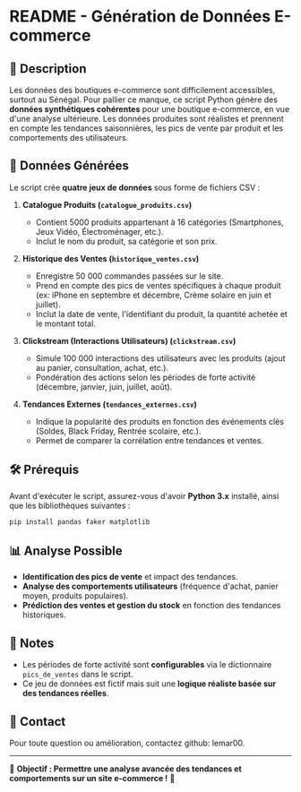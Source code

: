 # README - Génération de Données E-commerce

## 📌 Description

Les données des boutiques e-commerce sont difficilement accessibles, surtout au Sénégal. Pour pallier ce manque, ce script Python génère des **données synthétiques cohérentes** pour une boutique e-commerce, en vue d'une analyse ultérieure. Les données produites sont réalistes et prennent en compte les tendances saisonnières, les pics de vente par produit et les comportements des utilisateurs.

## 📂 Données Générées

Le script crée **quatre jeux de données** sous forme de fichiers CSV :

1. **Catalogue Produits (********`catalogue_produits.csv`********)**

   - Contient 5000 produits appartenant à 16 catégories (Smartphones, Jeux Vidéo, Électroménager, etc.).
   - Inclut le nom du produit, sa catégorie et son prix.

2. **Historique des Ventes (********`historique_ventes.csv`********)**

   - Enregistre 50 000 commandes passées sur le site.
   - Prend en compte des pics de ventes spécifiques à chaque produit (ex: iPhone en septembre et décembre, Crème solaire en juin et juillet).
   - Inclut la date de vente, l'identifiant du produit, la quantité achetée et le montant total.

3. **Clickstream (Interactions Utilisateurs) (********`clickstream.csv`********)**

   - Simule 100 000 interactions des utilisateurs avec les produits (ajout au panier, consultation, achat, etc.).
   - Pondération des actions selon les périodes de forte activité (décembre, janvier, juin, juillet, août).

4. **Tendances Externes (********`tendances_externes.csv`********)**

   - Indique la popularité des produits en fonction des événements clés (Soldes, Black Friday, Rentrée scolaire, etc.).
   - Permet de comparer la corrélation entre tendances et ventes.

## 🛠️ Prérequis

Avant d'exécuter le script, assurez-vous d'avoir **Python 3.x** installé, ainsi que les bibliothèques suivantes :

```sh
pip install pandas faker matplotlib
```

## 📊 Analyse Possible

- **Identification des pics de vente** et impact des tendances.
- **Analyse des comportements utilisateurs** (fréquence d'achat, panier moyen, produits populaires).
- **Prédiction des ventes et gestion du stock** en fonction des tendances historiques.

## 📝 Notes

- Les périodes de forte activité sont **configurables** via le dictionnaire `pics_de_ventes` dans le script.
- Ce jeu de données est fictif mais suit une **logique réaliste basée sur des tendances réelles**.

## 📧 Contact

Pour toute question ou amélioration, contactez github: lemar00.

---

🎯 **Objectif : Permettre une analyse avancée des tendances et comportements sur un site e-commerce !** 🚀

